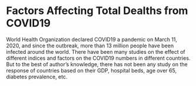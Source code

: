 # Factors Affecting Total Dealths from COVID19

World Health Organization declared COVID19 a pandemic on March 11, 2020, and since the outbreak, more than 13 million people have been infected around the world. There have been many studies on the effect of different indices and factors on the COVID19 numbers in different countries. But to the best of author’s knowledge, there has not been any study on the response of countries based on their GDP, hospital beds, age over 65, diabetes prevalence, etc.

